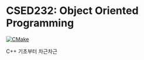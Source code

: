 # CSED232: Object Oriented Programming

[![CMake](https://github.com/sohnryang/csed232/actions/workflows/cmake.yml/badge.svg)](https://github.com/sohnryang/csed232/actions/workflows/cmake.yml)

C++ 기초부터 차근차근
